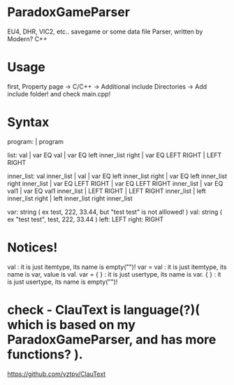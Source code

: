 # ParadoxGameParser
 EU4, DHR, VIC2, etc.. savegame or some data file Parser, written by Modern? C++

# Usage 
 first, Property page -> C/C++ -> Additional include Directories -> Add include folder!
 and check main.cpp! 
 
# Syntax
 program: | program 

 list: val | var EQ val | var EQ left inner_list right | var EQ LEFT RIGHT | LEFT RIGHT

 inner_list: val inner_list | val 
 | var EQ left inner_list right | var EQ left inner_list right inner_list
 | var EQ LEFT RIGHT | var EQ LEFT RIGHT inner_list
 | var EQ val1 | var EQ val1 inner_list
 | LEFT RIGHT | LEFT RIGHT inner_list
 | left inner_list right | left inner_list right inner_list

 var: string ( ex test, 222, 33.44, but "test test" is not alllowed! )
 val: string ( ex "test test", test, 222, 33.44 )
 left: LEFT
 right: RIGHT

# Notices!
 val  :  it is just itemtype, its name is empty("")!
 var = val : it is just itemtype, its name is var, value is val.
 var = { } : it is just usertype, its name is var.
 {    } : it is just usertype, its name is empty("")!

# check - ClauText is language(?)( which is based on my ParadoxGameParser, and has more functions? ).
 https://github.com/vztpv/ClauText
